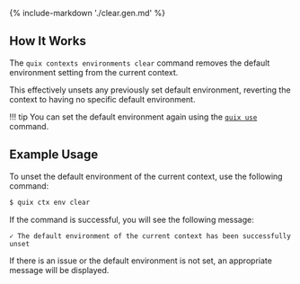 {% include-markdown './clear.gen.md' %}

## How It Works

The `quix contexts environments clear` command removes the default environment setting from the current context. 

This effectively unsets any previously set default environment, reverting the context to having no specific default environment.

!!! tip
    You can set the default environment again using the [`quix use`](../../use.md) command.

## Example Usage

To unset the default environment of the current context, use the following command:

```bash
$ quix ctx env clear
```

If the command is successful, you will see the following message:

```text
✓ The default environment of the current context has been successfully unset
```

If there is an issue or the default environment is not set, an appropriate message will be displayed.